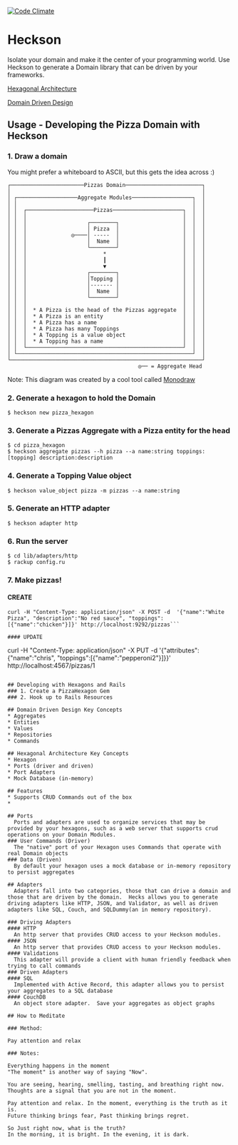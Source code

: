 [![Code Climate](https://codeclimate.com/github/chrisyoung/heckson/badges/gpa.svg)](https://codeclimate.com/github/chrisyoung/heckson)

# Heckson
Isolate your domain and make it the center of your programming world.  Use Heckson to generate a Domain library that can be driven by your frameworks.

[Hexagonal Architecture](http://alistair.cockburn.us/Hexagonal+architecture)

[Domain Driven Design](http://domainlanguage.com/ddd/reference/)

## Usage - Developing the Pizza Domain with Heckson

### 1. Draw a domain
You might prefer a whiteboard to ASCII, but this gets the idea across :)
```
┌───────────────────────Pizzas Domain────────────────────────┐
│                                                            │
│ ┌───────────────────Aggregate Modules───────────────────┐  │
│ │                                                       │  │
│ │  ┌─────────────────────Pizzas──────────────────────┐  │  │
│ │  │                                                 │  │  │
│ │  │                   ┌────────┐                    │  │  │
│ │  │                   │ Pizza  │                    │  │  │
│ │  │              ◎────│ -----  │                    │  │  │
│ │  │                   │  Name  │                    │  │  │
│ │  │                   └────────┘                    │  │  │
│ │  │                        *                        │  │  │
│ │  │                        ┃                        │  │  │
│ │  │                        ▼                        │  │  │
│ │  │                   ┌────────┐                    │  │  │
│ │  │                   │Topping │                    │  │  │
│ │  │                   │------- │                    │  │  │
│ │  │                   │  Name  │                    │  │  │
│ │  │                   └────────┘                    │  │  │
│ │  │                                                 │  │  │
│ │  │  * A Pizza is the head of the Pizzas aggregate  │  │  │
│ │  │  * A Pizza is an entity                         │  │  │
│ │  │  * A Pizza has a name                           │  │  │
│ │  │  * A Pizza has many Toppings                    │  │  │
│ │  │  * A Topping is a value object                  │  │  │
│ │  │  * A Topping has a name                         │  │  │
│ │  └─────────────────────────────────────────────────┘  │  │
│ └───────────────────────────────────────────────────────┘  │
└────────────────────────────────────────────────────────────┘
                                         ◎── = Aggregate Head
```
Note: This diagram was created by a cool tool called [Monodraw](http://monodraw.helftone.com/)

### 2. Generate a hexagon to hold the Domain
`$ heckson new pizza_hexagon`
### 3. Generate a Pizzas Aggregate with a Pizza entity for the head
```
$ cd pizza_hexagon
$ heckson aggregate pizzas --h pizza --a name:string toppings:[topping] description:description
```
### 4. Generate a Topping Value object
`$ heckson value_object pizza -m pizzas --a name:string`
### 5. Generate an HTTP adapter
`$ heckson adapter http`
### 6. Run the server
```
$ cd lib/adapters/http
$ rackup config.ru
```
### 7. Make pizzas!

#### CREATE
```
curl -H "Content-Type: application/json" -X POST -d  '{"name":"White Pizza", "description":"No red sauce", "toppings":[{"name":"chicken"}]}' http://localhost:9292/pizzas```

#### UPDATE
```
curl  -H "Content-Type: application/json" -X PUT -d  '{"attributes":{"name":"chris", "toppings":[{"name":"pepperoni2"}]}}' http://localhost:4567/pizzas/1
```

## Developing with Hexagons and Rails
### 1. Create a PizzaHexagon Gem
### 2. Hook up to Rails Resources

## Domain Driven Design Key Concepts
* Aggregates
* Entities
* Values
* Repositories
* Commands

## Hexagonal Architecture Key Concepts
* Hexagon
* Ports (driver and driven)
* Port Adapters
* Mock Database (in-memory)

## Features
* Supports CRUD Commands out of the box
*

## Ports
  Ports and adapters are used to organize services that may be provided by your hexagons, such as a web server that supports crud operations on your Domain Modules.
### User Commands (Driver)
  The "native" port of your Hexagon uses Commands that operate with real Domain objects
### Data (Driven)
  By default your hexagon uses a mock database or in-memory repository to persist aggregates

## Adapters
  Adapters fall into two categories, those that can drive a domain and those that are driven by the domain.  Hecks allows you to generate driving adapters like HTTP, JSON, and Validator, as well as driven adapters like SQL, Couch, and SQLDummy(an in memory repository).

### Driving Adapters
#### HTTP
  An http server that provides CRUD access to your Heckson modules.
#### JSON
  An http server that provides CRUD access to your Heckson modules.
#### Validations
  This adapter will provide a client with human friendly feedback when trying to call commands
### Driven Adapters
#### SQL
  Implemented with Active Record, this adapter allows you to persist your aggregates to a SQL database
#### CouchDB
  An object store adapter.  Save your aggregates as object graphs

## How to Meditate

### Method:

Pay attention and relax

### Notes:

Everything happens in the moment
"The moment" is another way of saying "Now".

You are seeing, hearing, smelling, tasting, and breathing right now.
Thoughts are a signal that you are not in the moment.

Pay attention and relax. In the moment, everything is the truth as it is.
Future thinking brings fear, Past thinking brings regret.

So Just right now, what is the truth?
In the morning, it is bright. In the evening, it is dark.
